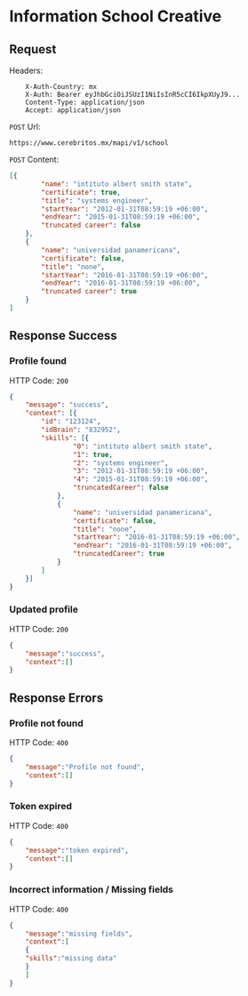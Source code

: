 # Information School Creative

## Request

Headers:
```
	X-Auth-Country: mx
	X-Auth: Bearer eyJhbGciOiJSUzI1NiIsInR5cCI6IkpXUyJ9...
	Content-Type: application/json
	Accept: application/json
```

`POST` Url:
```url
https://www.cerebritos.mx/mapi/v1/school
```

`POST` Content:
```json
[{
		"name": "intituto albert smith state",
		"certificate": true,
		"title": "systems engineer",
		"startYear": "2012-01-31T08:59:19 +06:00",
		"endYear": "2015-01-31T08:59:19 +06:00",
		"truncated career": false
	},
	{
		"name": "universidad panamericana",
		"certificate": false,
		"title": "none",
		"startYear": "2016-01-31T08:59:19 +06:00",
		"endYear": "2016-01-31T08:59:19 +06:00",
		"truncated career": true
	}
]
```
## Response Success

### Profile found

HTTP Code: `200`

```json
{
	"message": "success",
	"context": [{
		"id": "123124",
		"idBrain": "832952",
		"skills": [{
				"0": "intituto albert smith state",
				"1": true,
				"2": "systems engineer",
				"3": "2012-01-31T08:59:19 +06:00",
				"4": "2015-01-31T08:59:19 +06:00",
				"truncatedCareer": false
			},
			{
				"name": "universidad panamericana",
				"certificate": false,
				"title": "none",
				"startYear": "2016-01-31T08:59:19 +06:00",
				"endYear": "2016-01-31T08:59:19 +06:00",
				"truncatedCareer": true
			}
		]
	}]
}
```

### Updated profile

HTTP Code: `200`

```json
{
	"message":"success",
	"context":[]
}
```

## Response Errors

### Profile not found

HTTP Code: `400`

```json
{
	"message":"Profile not found",
	"context":[]
}
```

### Token expired

HTTP Code: `400`

```json
{
	"message":"token expired",
	"context":[]
}
```

### Incorrect information / Missing fields

HTTP Code: `400`

```json
{
	"message":"missing fields",
	"context":[
	{
	"skills":"missing data"
	}
	]
}
```